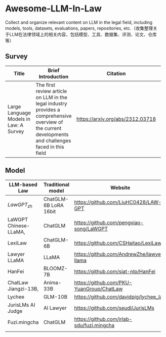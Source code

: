 # Awesome-LLM-In-Law

Collect and organize relevant content on LLM in the legal field, including models, tools, datasets, evaluations, papers, repositories, etc.（收集整理关于LLM在法律领域上的相关内容，包括模型、工具、数据集、评测、论文、仓库等）

## Survey

| Title                                  | Brief Introduction                                                                                                                                     | Citation                         | Read notes                                               |
| -------------------------------------- | ------------------------------------------------------------------------------------------------------------------------------------------------------ | -------------------------------- | -------------------------------------------------------- |
| Large Language Models in Law: A Survey | The first review article on LLM in the legal industry provides a comprehensive overview of the current developments and challenges faced in this field | https://arxiv.org/abs/2312.03718 | [](./Paper-note/Large Language Models in Law - A Survey.md) |

## Model


| LLM-based Law         | Traditional model      | Website                                   |
| --------------------- | ---------------------- | ----------------------------------------- |
| $LawGPT_{zh}$         | ChatGLM-6B LoRA  16bit | https://github.com/LiuHC0428/LAW-GPT      |
| LaWGPT Chinese-LLaMA, | ChatGLM                | https://github.com/pengxiao-song/LaWGPT   |
| LexiLaw               | ChatGLM-6B             | https://github.com/CSHaitao/LexiLaw       |
| Lawyer LLaMA          | LLaMA                  | https://github.com/AndrewZhe/lawyer-llama |
| HanFei                | BLOOMZ-7B              | https://github.com/siat-nlp/HanFei        |
| ChatLaw Jiangzi-13B,  | Anima-33B              | https://github.com/PKU-YuanGroup/ChatLaw  |
| Lychee                | GLM-10B                | https://github.com/davidpig/lychee_law    |
| JurisLMs AI Judge     | AI Lawyer              | https://github.com/seudl/JurisLMs         |
| Fuzi.mingcha          | ChatGLM                | https://github.com/irlab-sdu/fuzi.mingcha |
|                       |                        |                                           |
